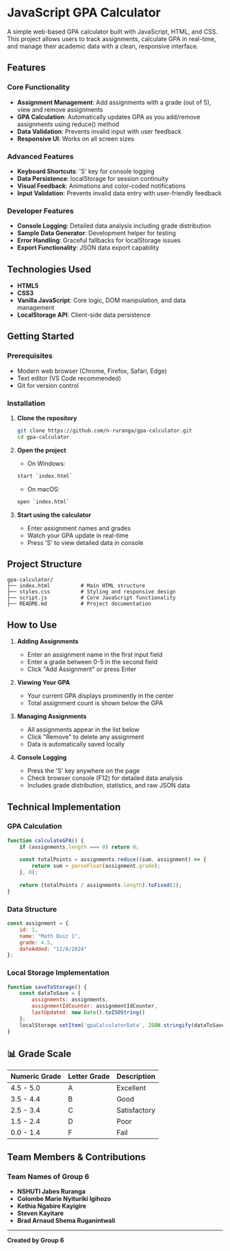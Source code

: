 # JavaScript GPA Calculator

A simple web-based GPA calculator built with JavaScript, HTML, and CSS. This project allows users to track assignments, calculate GPA in real-time, and manage their academic data with a clean, responsive interface.

## Features

### Core Functionality
- **Assignment Management**: Add assignments with a grade (out of 5), view and remove assignments
- **GPA Calculation**: Automatically updates GPA as you add/remove assignments using reduce() method
- **Data Validation**: Prevents invalid input with user feedback
- **Responsive UI**: Works on all screen sizes

### Advanced Features
- **Keyboard Shortcuts**: 'S' key for console logging
- **Data Persistence**: localStorage for session continuity
- **Visual Feedback**: Animations and color-coded notifications
- **Input Validation**: Prevents invalid data entry with user-friendly feedback

### Developer Features
- **Console Logging**: Detailed data analysis including grade distribution
- **Sample Data Generator**: Development helper for testing
- **Error Handling**: Graceful fallbacks for localStorage issues
- **Export Functionality**: JSON data export capability


## Technologies Used

- **HTML5**
- **CSS3**
- **Vanilla JavaScript**: Core logic, DOM manipulation, and data management
- **LocalStorage API**: Client-side data persistence

## Getting Started

### Prerequisites
- Modern web browser (Chrome, Firefox, Safari, Edge)
- Text editor (VS Code recommended)
- Git for version control

### Installation

1. **Clone the repository**
   ```bash
   git clone https://github.com/n-ruranga/gpa-calculator.git
   cd gpa-calculator
   ```

2. **Open the project**
   - On Windows: 
   ```bash  
   start `index.html` 
   ```
   - On macOS:
   ```bash
   open `index.html` 
   ```

3. **Start using the calculator**
   - Enter assignment names and grades
   - Watch your GPA update in real-time
   - Press 'S' to view detailed data in console

## Project Structure

```
gpa-calculator/
├── index.html          # Main HTML structure
├── styles.css          # Styling and responsive design
├── script.js           # Core JavaScript functionality
├── README.md           # Project documentation
```

## How to Use

1. **Adding Assignments**
   - Enter an assignment name in the first input field
   - Enter a grade between 0-5 in the second field
   - Click "Add Assignment" or press Enter

2. **Viewing Your GPA**
   - Your current GPA displays prominently in the center
   - Total assignment count is shown below the GPA

3. **Managing Assignments**
   - All assignments appear in the list below
   - Click "Remove" to delete any assignment
   - Data is automatically saved locally

4. **Console Logging**
   - Press the 'S' key anywhere on the page
   - Check browser console (F12) for detailed data analysis
   - Includes grade distribution, statistics, and raw JSON data

## Technical Implementation

### GPA Calculation
```javascript
function calculateGPA() {
    if (assignments.length === 0) return 0;
    
    const totalPoints = assignments.reduce((sum, assignment) => {
        return sum + parseFloat(assignment.grade);
    }, 0);
    
    return (totalPoints / assignments.length).toFixed(2);
}
```

### Data Structure
```javascript
const assignment = {
    id: 1,
    name: "Math Quiz 1",
    grade: 4.5,
    dateAdded: "12/8/2024"
};
```

### Local Storage Implementation
```javascript
function saveToStorage() {
    const dataToSave = {
        assignments: assignments,
        assignmentIdCounter: assignmentIdCounter,
        lastUpdated: new Date().toISOString()
    };
    localStorage.setItem('gpaCalculatorData', JSON.stringify(dataToSave));
}
```


## 📊 Grade Scale

| Numeric Grade | Letter Grade | Description |
|---------------|--------------|-------------|
| 4.5 - 5.0     | A            | Excellent   |
| 3.5 - 4.4     | B            | Good        |
| 2.5 - 3.4     | C            | Satisfactory|
| 1.5 - 2.4     | D            | Poor        |
| 0.0 - 1.4     | F            | Fail        |

## Team Members & Contributions

### Team Names of Group 6
- **NSHUTI Jabes Ruranga**
- **Colombe Marie Nyituriki Igihozo**
- **Kethia Ngabire Kayigire**
- **Steven Kayitare**
- **Brad Arnaud Shema Ruganintwali**


---

**Created by Group 6** 
